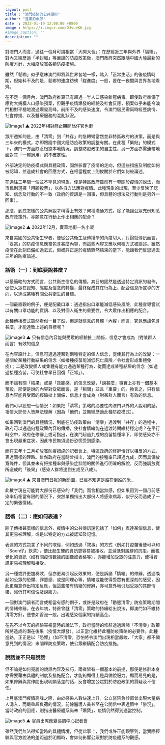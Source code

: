 ```yaml
---
layout: post
title : "澳門疫情的公共話術"
author: "遠東釣魚郎"
date  : 2023-01-19 12:00:00 +0800
image : https://i.imgur.com/DJvLeK6.jpg
#image_caption: ""
description: ""
---
```


對澳門人而言，過往一個月可謂相當「大開大合」：在歷經近三年與外界「隔絕」，對內又經歷過「半封城」等嚴謹的防疫政策後，澳門政府突然跟隨中國大陸最新的防疫方針，大幅度放寬各類防疫措施。

<!--more-->

雖然「鬆綁」似乎意味澳門即將與世界各地一樣，踏入「正常生活」的後疫情時期，但始料不及的是，鬆綁的速度彷彿「趕進度」一般，要在一夜間與世界各地看齊。

在不足一個月內，澳門政府推算已有超過一半人口感染新冠病毒。即使政府準備了應對大規模人口感染預案，但觀乎疫情爆發的經驗及社會反應，預案似乎未能令澳門相對平穩地渡過爆發高峰。前所不及的感染速度，令澳門居民需同時經歷病情、社會停擺、以及醫療服務的混亂狀況。

![image1](https://i.imgur.com/IIhApSG.jpg)
▲ 2022年相對靜止期間氹仔官也街

眾所週知的是，由「清零」到「共存」的急轉彎當然並非特區政府的決策，而是與三年來的模式，亦即跟隨中國大陸防疫政策的調整有關。在此種「緊貼」的模式下，澳門一方面缺乏根據本地情況，調整防疫政策的自主性，另一方面亦需連帶地面對其「一體適用」的不確定性。

外部決定的防疫模式與具體政策，固然影響了疫情的走向，但這些措施及制度如何被認知，並造成社會的回應方式，在相當程度上則攸關於它們如何被論述。

在過往三年間一個並不罕見的現象，便是特區政府雖然有一套關於疫情的說法，而市民則選擇「用腳投票」，以各自方法應對疫情。此種現象的出現，至少反映了認知、信念及行動的不一致（政府的資訊是一回事，但具體的想法及行動則是另外一回事）。

那麼，到底怎樣的公共解說才稱得上有效？何種溝通方式，除了能讓公眾充份知悉政府政策外，亦願意在行動上作出相應的配合？

![image2](https://i.imgur.com/RG50SW9.jpg)
▲ 2022年12月，賣草地街一名小販

來自美國的公共衛生學者，便從公共衛生及傳播學的角度切入，討論就傳訊而言，「妥當」的防疫信息應當包含甚麼內容，而這些內容又應以何種方式被論述。雖然疫情在此刻已儼如過去式，但或許正是於疫情驟然結束的當下，能讓我們反思過去三年的防疫論述。


### 話術（一）：到底要說甚麼？

以最簡略的方式而言，公共衛生信息的傳播，其目的固然是透過特定資訊的發佈，促使大眾在認知、態度及信念的轉變，最終促成其在行為上，配合信息所宣導的方向，以達成某種有關公共衛生的目標。

一個最直觀的例子，便是配戴口罩：通過指出口罩能減低感染風險，此種宣導嘗試以有關口罩功能的資訊、以及對個人衛生的重要性，令大眾作出相應的配合。

此種傳播模式雖然看似一目了然，但是就信息的具體「內容」而言，究竟應該包含甚麼，才能達致上述的目標呢？

![image3](https://i.imgur.com/XF7qvx9.jpg)
▲ 只有信息內容能與受眾的經驗扯上關係，信息才會成為（對某群人而言）有效的信息

在內容設計上，信息可通過連繫到兩種特定的個人信念，促使其行為上的改變：一是關於某種行動結果的信念（如接種疫苗能減低死亡風險／令社會形成集體免疫）；二是改變個人或集體有能力通過某種行為，從而達成某種結果的信念（如透過接種疫苗，可使社會早日回復「正常」）。

而不論有關「結果」或是「效能感」的信念改變，「說甚麼」事實上亦有一個基本預設，那便是說的內容對受眾而言，是「相關」並且「重要」的。換言之，只有信息內容能與受眾的經驗扯上關係，信息才會成為（對某群人而言）有效的信息。

我們可以設想一個情況：如果把「清零」策略的必要性向澳門以外的人說明的話，相信大部份人皆無法理解（因為「他們」並無經歷過此種防疫模式）。

如果回到澳門的具體情況，到底在防疫政策由「清零」過渡到「共存」的過程中，政府可以通過何種政策內容的傳播，使社會情緒能在過渡時期維持穩定呢？在平行時空中，政府在修辭上或可指出，在澳門超過九成的疫苗接種率下，即使感染亦不會出現嚴重症狀，因此市民無須過份恐慌受到感染。

而在去年十二月初放寬防疫措施的記者會上，特區政府的修辭恰好以相反的方式，表達同樣的理路。雖然政府在當時曾指出，澳門的接種率已超過九成，因而具備放寬條件，但其並未有把接種率與感染症狀間的關係進行明確的解說，反而強調放寬所造成的「後果」（感染人群將達到五成至八成）。

![image4](https://i.imgur.com/WTciLlW.jpg)
▲ 來自澳門日報的新聞圖，已經不知道是誰在倒誰的米...

此數字現在可能對大部份已感染的「我們」而言相當無感，但如果回到一個月前感染率仍相當有限的情況下，突然單獨指出大部份人將感染病毒，似乎反而造成了一定的緊張情緒。


### 話術（二）：應如何表達？

除了傳播甚麼樣的信息外，疫情中的公共傳訊還包括了「如何」表達某個信息，使其更易被理解，或是以特定的方式被認知及記憶。

表達的方式包含了不同的取徑，例如透過「敘事」的方式（例如打疫苗後便可以和「Soon仔」飲茶），便比起生硬的資訊更容易被接收，並減低對說辭的抗拒。而視覺化的資訊（如有關疫情數據的圖像或表格等），亦能增加受眾的注意力，使得資訊更易被理解和接受。

另一種或許更加奏效，但亦更易引起反效果的，便是訴諸「情緒」的修辭。透過喚起如公眾的恐懼、罪惡感、或是同理心等，情緒或能使得受眾有更深刻的感受，因此更願意作出特定反應，但這些帶有情緒的修辭，亦可意外地引起受眾的其餘情緒，減低其可信性及說服力。

一個對澳門讀者而言或相當有感的例子，或許是政府在「動態清零」防疫策略期間的情緒修辭。在去年初，特首曾就「清零」策略的持續給出說法，即澳門如不維持清零方針，便會如香港一般，出現感染個案的持續高企。

在先不以今天的經驗審視當時的說法下，政府當時的修辭透過訴諸「不清零」政策所將造成的潛在後果（疫情大爆發），以正當化維持此種防疫策略的必要性。此種進路，正正是以「恐懼」（如不清零，恐怕將令澳門出現相當嚴峻、「大家」都不願意見到的情況）來闡釋防疫策略，使公眾繼續配合防疫措施。


### 說話並不只是說話

但不論是如何亮麗的說話內容及技巧，兩者皆有一個基本的前提，那便是修辭本身亦需要藉由具體的制度及措施配合，才能夠顯得上是具備說服力。顯而易見的是，如果修辭與實作間出現明顯落差的話，反會增加公眾對於防疫政策的質疑及不信任。

上月底澳門疫情高峰之際，由於感染人數快速上升，公立醫院急診部曾出現大量病人湧入，而嚴重超負荷的情況，前線醫護人員甚至在公開信中表達箇中「慘況」。當時政府的回應，則指出醫療體系尚未「爆煲」，疫情仍然得到適當控制。

![image5](https://i.imgur.com/RDrB3yY.jpg)
▲ 官員出席應變協調中心記者會

雖然我們無法得知當時的具體情境，但從此事上，我們或許正能觀察到，當實際經驗與官方說法的差距過於明顯時，會如何影響公眾對於防疫體系的觀感。

<!--END-->